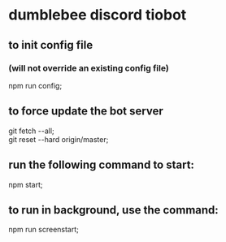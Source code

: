 # dumblebee discord tiobot

## to init config file
### (will not override an existing config file)

  npm run config;

## to force update the bot server

  git fetch --all;  
  git reset --hard origin/master;  

## run the following command to start:

  npm start;

## to run in background, use the command:

  npm run screenstart;
